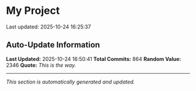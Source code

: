 # My Project


Last updated: 2025-10-24 16:25:37







































































































































































































































































































































































































































































































































































































































































































































































































































































































































































































































































































































































































































































































## Auto-Update Information

**Last Updated:** 2025-10-24 16:50:41
**Total Commits:** 864
**Random Value:** 2346
**Quote:** _This is the way._

---
_This section is automatically generated and updated._
